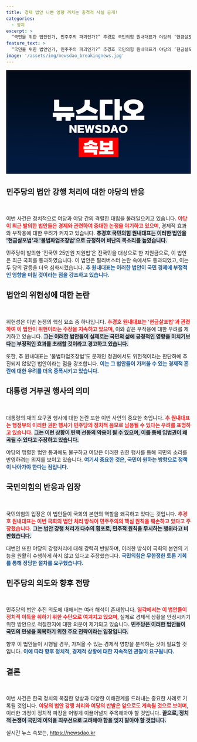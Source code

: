 ```yaml
---
title: 경제 법안 나쁜 영향 끼치는 충격적 사실 공개!
categories:
  - 정치
excerpt: >
  “국민을 위한 법안인가, 민주주의 파괴인가?” 추경호 국민의힘 원내대표가 야당의 ‘현금살포법’과 ‘노란봉투법’ 강행 처리에 반발하며 위헌성을 주장했다. 민주당의 의도가 탄핵선동이라는 비판이 쏟아지는 가운데, 국회의 참모습은 과연 무엇일까? 클릭해 더 알아보세요!
feature_text: >
  “국민을 위한 법안인가, 민주주의 파괴인가?” 추경호 국민의힘 원내대표가 야당의 ‘현금살포법’과 ‘노란봉투법’ 강행 처리에 반발하며 위헌성을 주장했다. 민주당의 의도가 탄핵선동이라는 비판이 쏟아지는 가운데, 국회의 참모습은 과연 무엇일까? 클릭해 더 알아보세요!
image: '/assets/img/newsdao_breakingnews.jpg'
---
```


<p><img src="/assets/img/newsdao_breakingnews.jpg" alt="firstkoreanews 속보" /></p>

<h2 data-ke-size="size26">민주당의 법안 강행 처리에 대한 야당의 반응</h2>

<p data-ke-size="size16">&nbsp;</p>

<p>이번 사건은 정치적으로 여당과 야당 간의 격렬한 대립을 불러일으키고 있습니다. <b><span style="color: #ee2323;">야당이 최근 발의한 법안들은 경제와 관련하여 중대한 논쟁을 야기하고 있으며, </span></b> 경제적 효과와 부작용에 대한 우려가 커지고 있습니다. <b><span style="background-color: #21538527;">추경호 국민의힘 원내대표는 이러한 법안을 '현금살포법'과 '불법파업조장법'으로 규정하며 비난의 목소리를 높였습니다.</span></b>   </p>

<p>민주당이 발의한 ‘전국민 25만원 지원법’은 전국민을 대상으로 한 지원금으로, 이 법안은 최근 국회를 통과하였습니다. 이 법안은 필리버스터 논란 속에서도 통과되었고, 이는 두 당의 갈등을 더욱 심화시켰습니다. <b><span style="color: #1a5490;">추 원내대표는 이러한 법안이 국민 경제에 부정적인 영향을 미칠 것이라는 점을 강조하고 있습니다.</span></b></p>

<h2 data-ke-size="size26">법안의 위헌성에 대한 논란</h2>

<p data-ke-size="size16">&nbsp;</p>

<p>위헌성은 이번 논쟁의 핵심 요소 중 하나입니다. <b><span style="color: #ee2323;">추경호 원내대표는 '현금살포법'과 관련하여 이 법안이 위헌이라는 주장을 지속하고 있으며, </span></b> 이와 같은 부작용에 대한 우려를 제기하고 있습니다. <b><span style="background-color: #21538527;">그는 이러한 법안들이 실제로는 국민의 삶에 긍정적인 영향을 미치기보다는 부정적인 효과를 초래할 것이라고 경고하고 있습니다.</span></b></p>

<p>또한, 추 원내대표는 '불법파업조장법'도 문재인 정권에서도 위헌적이라는 판단하에 추진되지 않았던 법안이라는 점을 강조합니다. <b><span style="color: #1a5490;">이는 그 법안들이 가져올 수 있는 경제적 혼란에 대한 우려를 더욱 증폭시키고 있습니다.</span></b></p>

<h2 data-ke-size="size26">대통령 거부권 행사의 의미</h2>

<p data-ke-size="size16">&nbsp;</p>

<p>대통령의 재의 요구권 행사에 대한 논란 또한 이번 사안의 중요한 축입니다. <b><span style="color: #ee2323;">추 원내대표는 행정부의 이러한 권한 행사가 민주당의 정치적 음모로 남용될 수 있다는 우려를 표명하고 있습니다.</span></b> <b><span style="background-color: #21538527;">그는 이런 상황이 탄핵 선동의 악용이 될 수 있으며, 이를 통해 입법권이 왜곡될 수 있다고 주장하고 있습니다.</span></b></p>

<p>야당의 맹렬한 법안 통과에도 불구하고 여당은 이러한 권한 행사를 통해 국민의 소리를 반영하려는 의지를 보이고 있습니다. <b><span style="color: #1a5490;">여기서 중요한 것은, 국민이 원하는 방향으로 정책이 나아가야 한다는 점입니다.</span></b></p>

<h2 data-ke-size="size26">국민의힘의 반응과 입장</h2>

<p data-ke-size="size16">&nbsp;</p>

<p>국민의힘의 입장은 이 법안들이 국회의 본연의 역할을 왜곡하고 있다는 것입니다. <b><span style="color: #ee2323;">추경호 원내대표는 이번 국회의 법안 처리 방식이 민주주의의 핵심 원칙을 훼손하고 있다고 주장했습니다.</span></b> <b><span style="background-color: #21538527;">그는 법안 강행 처리가 다수의 횡포로, 민주적 원칙을 무시하는 행위라고 비판했습니다.</span></b></p>

<p>대변인 또한 야당의 강행처리에 대해 강력히 반발하며, 이러한 방식이 국회의 본연의 기능을 원활히 수행하게 하지 않고 있다고 주장했습니다. <b><span style="color: #1a5490;">국민의힘은 무한정한 토론 기회를 통해 정당한 절차를 요구했습니다.</span></b></p>

<h2 data-ke-size="size26">민주당의 의도와 향후 전망</h2>

<p data-ke-size="size16">&nbsp;</p>

<p>민주당의 법안 추진 의도에 대해서는 여러 해석이 존재합니다. <b><span style="color: #ee2323;">일각에서는 이 법안들이 정치적 이득을 취하기 위한 수단으로 여겨지고 있으며, </span></b> 실제로 경제적 상황을 안정시키기 위한 방안으로 적절한지에 대한 의문이 제기되고 있습니다. <b><span style="background-color: #21538527;">민주당은 이러한 법안들이 국민의 민생을 회복하기 위한 주요 전략이라는 입장입니다.</span></b></p>

<p>향후 이 법안들이 시행될 경우, 가져올 수 있는 경제적 영향을 분석하는 것이 필요할 것입니다. <b><span style="color: #1a5490;">이에 따라 향후 정치적, 경제적 상황에 대한 지속적인 관찰이 요구됩니다.</span></b></p>

<h2 data-ke-size="size26">결론</h2>

<p data-ke-size="size16">&nbsp;</p>

<p>이번 사건은 한국 정치의 복잡한 양상과 다양한 이해관계를 드러내는 중요한 사례로 기록될 것입니다. <b><span style="color: #ee2323;">야당의 법안 강행 처리와 여당의 반발은 앞으로도 계속될 것으로 보이며, </span></b> 이러한 과정이 정치적 파장을 어떻게 이끌어낼지 주목해봐야 할 것입니다. <b><span style="background-color: #21538527;">끝으로, 정치적 논쟁이 국민의 이익을 최우선으로 고려해야 함을 잊지 말아야 할 것입니다.</span></b></p>
실시간 뉴스 속보는, <a href="https://newsdao.kr" rel="dofollow">https://newsdao.kr</a>


